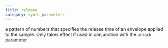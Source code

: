 ```yaml
---
title: release
category: synth_parameters
---
```

a pattern of numbers that specifies the release time of an envelope applied to the sample. Only takes effect if used in conjunction with the `attack` parameter

